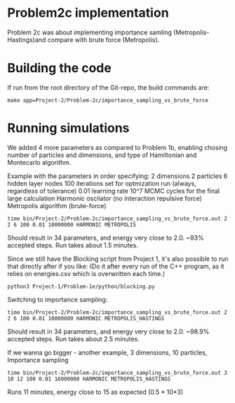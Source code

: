 # Problem2c implementation

Problem 2c was about implementing importance samling (Metropolis-Hastings)and compare with brute force (Metropolis).

# Building the code
If run from the root directory of the Git-repo, the build commands are:

```
make app=Project-2/Problem-2c/importance_sampling_vs_brute_force
```

# Running simulations

We added 4 more parameters as compared to Problem 1b, enabling chosing number of particles and dimensions, and type of Hamiltonian and Montecarlo algorithm.

Example with the parameters in order specifying:
2 dimensions
2 particles
6 hidden layer nodes
100 iterations set for optmization run (always, regardless of tolerance)
0.01 learning rate
10^7 MCMC cycles for the final large calculation
Harmonic oscilator (no interaction repulsive force)
Metropolis algorithm (brute-force)
```
time bin/Project-2/Problem-2c/importance_sampling_vs_brute_force.out 2 2 6 100 0.01 10000000 HARMONIC METROPOLIS
```
Should result in 34 parameters, and energy very close to 2.0. ~93% accepted steps. Run takes about 1.5 minutes.


Since we still have the Blocking script from Project 1, it's also possible to run that directly after if you like:
(Do it after every run of the C++ program, as it relies on energies.csv which is overwritten each time.)
```
python3 Project-1/Problem-1e/python/blocking.py
```

Switching to importance sampling:
```
time bin/Project-2/Problem-2c/importance_sampling_vs_brute_force.out 2 2 6 100 0.01 10000000 HARMONIC METROPOLIS_HASTINGS
```
Should result in 34 parameters, and energy very close to 2.0. ~98.9% accepted steps. Run takes about 2.5 minutes.

If we wanna go bigger - another example, 3 dimensions, 10 particles, Importance sampling
```
time bin/Project-2/Problem-2c/importance_sampling_vs_brute_force.out 3 10 12 100 0.01 16000000 HARMONIC METROPOLIS_HASTINGS
```
Runs 11 minutes, energy close to 15 as expected (0.5 * 10*3) 
